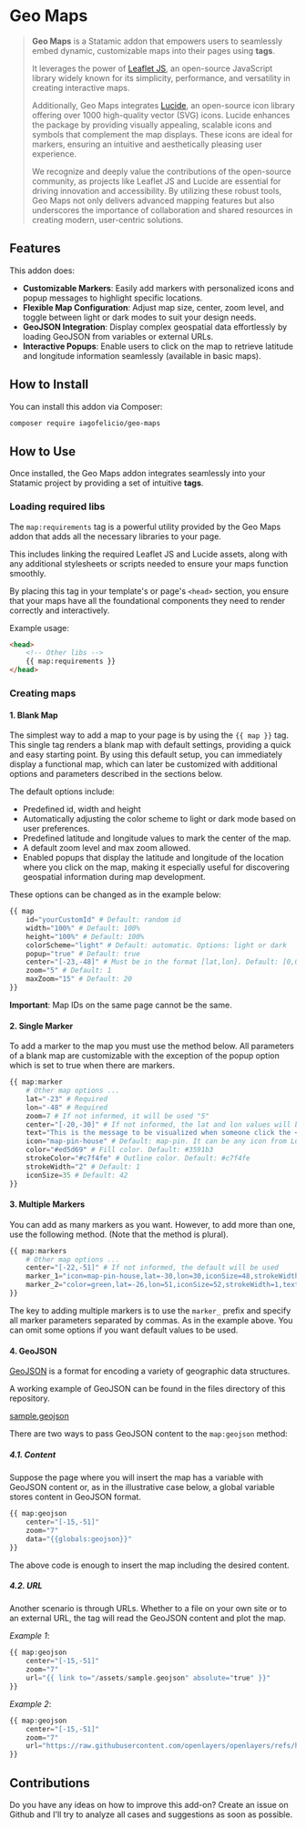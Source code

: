 # Geo Maps

> **Geo Maps** is a Statamic addon that empowers users to seamlessly embed dynamic, customizable maps into their pages using **tags**.
>
> It leverages the power of [Leaflet JS](https://leafletjs.com/), an open-source JavaScript library widely known for its simplicity, performance, and versatility in creating interactive maps. 
>
> Additionally, Geo Maps integrates [Lucide](https://lucide.dev/), an open-source icon library offering over 1000 high-quality vector (SVG) icons. Lucide enhances the package by providing visually appealing, scalable icons and symbols that complement the map displays. These icons are ideal for markers, ensuring an intuitive and aesthetically pleasing user experience.
>
> We recognize and deeply value the contributions of the open-source community, as projects like Leaflet JS and Lucide are essential for driving innovation and accessibility. By utilizing these robust tools, Geo Maps not only delivers advanced mapping features but also underscores the importance of collaboration and shared resources in creating modern, user-centric solutions.

## Features

This addon does:

- **Customizable Markers**: Easily add markers with personalized icons and popup messages to highlight specific locations.
- **Flexible Map Configuration**: Adjust map size, center, zoom level, and toggle between light or dark modes to suit your design needs.
- **GeoJSON Integration**: Display complex geospatial data effortlessly by loading GeoJSON from variables or external URLs.
- **Interactive Popups**: Enable users to click on the map to retrieve latitude and longitude information seamlessly (available in basic maps).

## How to Install

You can install this addon via Composer:

``` bash
composer require iagofelicio/geo-maps
```

## How to Use

Once installed, the Geo Maps addon integrates seamlessly into your Statamic project by providing a set of intuitive **tags**.

### Loading required libs

The ```map:requirements``` tag is a powerful utility provided by the Geo Maps addon that adds all the necessary libraries to your page. 

This includes linking the required Leaflet JS and Lucide assets, along with any additional stylesheets or scripts needed to ensure your maps function smoothly. 

By placing this tag in your template's or page's ```<head>``` section, you ensure that your maps have all the foundational components they need to render correctly and interactively.

Example usage: 

```html
<head>
    <!-- Other libs -->
    {{ map:requirements }}
</head>
```

### Creating maps

#### 1. Blank Map

The simplest way to add a map to your page is by using the ```{{ map }}``` tag. This single tag renders a blank map with default settings, providing a quick and easy starting point. By using this default setup, you can immediately display a functional map, which can later be customized with additional options and parameters described in the sections below.

The default options include:

- Predefined id, width and height
- Automatically adjusting the color scheme to light or dark mode based on user preferences.
- Predefined latitude and longitude values to mark the center of the map.
- A default zoom level and max zoom allowed.
- Enabled popups that display the latitude and longitude of the location where you click on the map, making it especially useful for discovering geospatial information during map development.

These options can be changed as in the example below:

```php
{{ map 
    id="yourCustomId" # Default: random id
    width="100%" # Default: 100%
    height="100%" # Default: 100%
    colorScheme="light" # Default: automatic. Options: light or dark
    popup="true" # Default: true
    center="[-23,-48]" # Must be in the format [lat,lon]. Default: [0,0]
    zoom="5" # Default: 1
    maxZoom="15" # Default: 20
}}
```

**Important**: Map IDs on the same page cannot be the same.

#### 2. Single Marker

To add a marker to the map you must use the method below. All parameters of a blank map are customizable with the exception of the popup option which is set to true when there are markers.

```php
{{ map:marker
    # Other map options ...
    lat="-23" # Required
    lon="-48" # Required
    zoom=7 # If not informed, it will be used "5"
    center="[-20,-30]" # If not informed, the lat and lon values will be used
    text="This is the message to be visualized when someone click the <b>popup</b>."
    icon="map-pin-house" # Default: map-pin. It can be any icon from Lucide
    color="#ed5d69" # Fill color. Default: #3591b3 
    strokeColor="#c7f4fe" # Outline color. Default: #c7f4fe
    strokeWidth="2" # Default: 1
    iconSize=35 # Default: 42 
}}
```

#### 3. Multiple Markers

You can add as many markers as you want. However, to add more than one, use the following method. (Note that the method is plural).

```php
{{ map:markers
    # Other map options ...
    center="[-22,-51]" # If not informed, the default will be used
    marker_1="icon=map-pin-house,lat=-30,lon=30,iconSize=48,strokeWidth=1,text=Message for marker 1"
    marker_2="color=green,lat=-26,lon=51,iconSize=52,strokeWidth=1,text=Message for <b>marker 2</b>"
}}
```
The key to adding multiple markers is to use the ```marker_``` prefix and specify all marker parameters separated by commas. As in the example above. You can omit some options if you want default values ​​to be used.


#### 4. GeoJSON

[GeoJSON](https://geojson.org/) is a format for encoding a variety of geographic data structures.

A working example of GeoJSON can be found in the files directory of this repository. 

[sample.geojson](files/sample.geojson)

There are two ways to pass GeoJSON content to the ```map:geojson``` method:

##### 4.1. Content

Suppose the page where you will insert the map has a variable with GeoJSON content or, as in the illustrative case below, a global variable stores content in GeoJSON format.

```php
{{ map:geojson
    center="[-15,-51]"
    zoom="7"
    data="{{globals:geojson}}"
}}
```
The above code is enough to insert the map including the desired content.

##### 4.2. URL

Another scenario is through URLs. Whether to a file on your own site or to an external URL, the tag will read the GeoJSON content and plot the map.

_Example 1_:

```php
{{ map:geojson
    center="[-15,-51]"
    zoom="7"
    url="{{ link to="/assets/sample.geojson" absolute="true" }}"
}}
```

_Example 2_:

```php
{{ map:geojson
    center="[-15,-51]"
    zoom="7"
    url="https://raw.githubusercontent.com/openlayers/openlayers/refs/heads/main/examples/data/geojson/polygon-samples.geojson"
}}
```

## Contributions

Do you have any ideas on how to improve this add-on? Create an issue on Github and I'll try to analyze all cases and suggestions as soon as possible.
